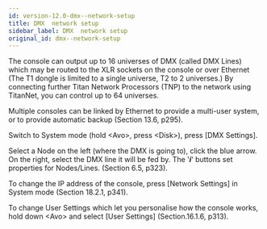```yaml
---
id: version-12.0-dmx--network-setup
title: DMX  network setup
sidebar_label: DMX  network setup
original_id: dmx--network-setup
---
```


The console can output up to 16 universes of DMX (called DMX Lines)
which may be routed to the XLR sockets on the console or over Ethernet
(The T1 dongle is limited to a single universe, T2 to 2 universes.) By
connecting further Titan Network Processors (TNP) to the network using
TitanNet, you can control up to 64 universes.

Multiple consoles can be linked by Ethernet to provide a multi-user
system, or to provide automatic backup (Section 13.6, p295).

Switch to System mode (hold \<Avo\>, press \<Disk\>), press \[DMX
Settings\].

Select a Node on the left (where the DMX is going to), click the blue
arrow. On the right, select the DMX line it will be fed by. The
'***i***' buttons set properties for Nodes/Lines. (Section 6.5, p323).

To change the IP address of the console, press \[Network Settings\] in
System mode (Section 18.2.1, p341).

To change User Settings which let you personalise how the console works,
hold down \<Avo\> and select \[User Settings\] (Section.16.1.6, p313).


